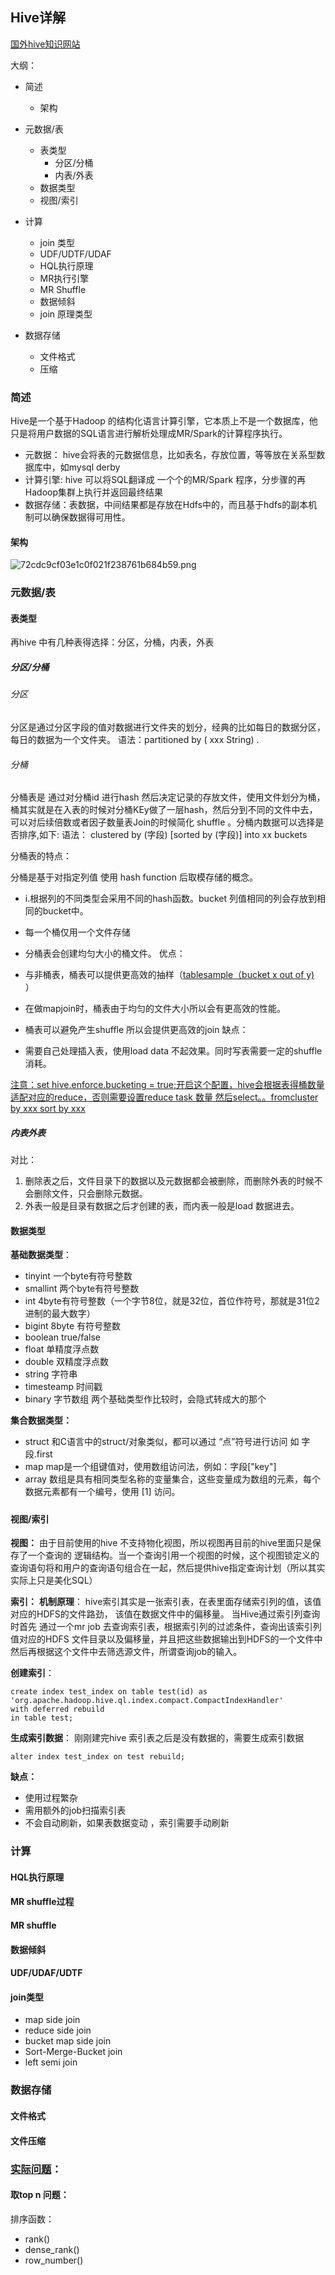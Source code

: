 ## Hive详解
[国外hive知识网站](https://www.educative.io/collection/page/6089575797620736/6248215343005696/6394690049933312#bhive-viewsb"%3Ehttps://www.educative.io/collection/page/6089575797620736/6248215343005696/6394690049933312#bhive-viewsb%3C/a%3E)

大纲：

* 简述
    * 架构

* 元数据/表
    * 表类型
        * 分区/分桶
        * 内表/外表
    * 数据类型
    * 视图/索引

* 计算
    * join 类型
    * UDF/UDTF/UDAF
    * HQL执行原理
    * MR执行引擎
    * MR  Shuffle
    * 数据倾斜
    * join 原理类型

* 数据存储
    * 文件格式
    * 压缩



### 简述 
Hive是一个基于Hadoop 的结构化语言计算引擎，它本质上不是一个数据库，他只是将用户数据的SQL语言进行解析处理成MR/Spark的计算程序执行。

* 元数据： hive会将表的元数据信息，比如表名，存放位置，等等放在关系型数据库中，如mysql derby
* 计算引擎: hive 可以将SQL翻译成 一个个的MR/Spark 程序，分步骤的再Hadoop集群上执行并返回最终结果
* 数据存储：表数据，中间结果都是存放在Hdfs中的，而且基于hdfs的副本机制可以确保数据得可用性。

#### 架构
![72cdc9cf03e1c0f021f238761b684b59.png](en-resource://database/7172:0)



### 元数据/表
#### 表类型
再hive 中有几种表得选择：分区，分桶，内表，外表
##### 分区/分桶
###### 分区
分区是通过分区字段的值对数据进行文件夹的划分，经典的比如每日的数据分区，每日的数据为一个文件夹。
语法：partitioned by ( xxx String) .
###### 分桶

分桶表是 通过对分桶id 进行hash 然后决定记录的存放文件，使用文件划分为桶，桶其实就是在入表的时候对分桶KEy做了一层hash，然后分到不同的文件中去，可以对后续倍数或者因子数量表Join的时候简化 shuffle 。分桶内数据可以选择是否排序,如下:
语法： clustered by (字段) [sorted by (字段)] into xx buckets 

分桶表的特点：

分桶是基于对指定列值 使用 hash function 后取模存储的概念。

* i.根据列的不同类型会采用不同的hash函数。bucket 列值相同的列会存放到相同的bucket中。
* 每一个桶仅用一个文件存储
* 分桶表会创建均匀大小的桶文件。
  优点：

* 与非桶表，桶表可以提供更高效的抽样（<u>tablesample（bucket x out of y) </u>）
* 在做mapjoin时，桶表由于均匀的文件大小所以会有更高效的性能。
* 桶表可以避免产生shuffle 所以会提供更高效的join
  缺点：

* 需要自己处理插入表，使用load data 不起效果。同时写表需要一定的shuffle消耗。


<u>注意：set hive.enforce.bucketing = true;开启这个配置，hive会根据表得桶数量适配对应的reduce，否则需要设置reduce task 数量 然后select。。fromcluster by xxx sort by xxx</u>


##### 内表外表
对比：

1. 删除表之后，文件目录下的数据以及元数据都会被删除，而删除外表的时候不会删除文件，只会删除元数据。
2. 外表一般是目录有数据之后才创建的表，而内表一般是load 数据进去。

#### 数据类型

**基础数据类型**：
* tinyint  一个byte有符号整数
* smallint  两个byte有符号整数
* int  4byte有符号整数（一个字节8位，就是32位，首位作符号，那就是31位2进制的最大数字）
* bigint 8byte 有符号整数
* boolean true/false
* float  单精度浮点数
* double  双精度浮点数
* string  字符串
* timesteamp 时间戳
* binary 字节数组
  两个基础类型作比较时，会隐式转成大的那个

**集合数据类型：**

* struct 和C语言中的struct/对象类似，都可以通过 “点”符号进行访问 如 字段.first
* map map是一个组键值对，使用数组访问法，例如：字段["key"]
* array 数组是具有相同类型名称的变量集合，这些变量成为数组的元素，每个数据元素都有一个编号，使用 [1] 访问。


##### 
#### 视图/索引
**视图：** 由于目前使用的hive 不支持物化视图，所以视图再目前的hive里面只是保存了一个查询的 逻辑结构。当一个查询引用一个视图的时候，这个视图锁定义的查询语句将和用户的查询语句组合在一起，然后提供hive指定查询计划（所以其实实际上只是美化SQL）

**索引：** 
**机制原理**：
hive索引其实是一张索引表，在表里面存储索引列的值，该值对应的HDFS的文件路劲， 该值在数据文件中的偏移量。
当Hive通过索引列查询时首先 通过一个mr job 去查询索引表，根据索引列的过滤条件，查询出该索引列值对应的HDFS 文件目录以及偏移量，并且把这些数据输出到HDFS的一个文件中然后再根据这个文件中去筛选源文件，所谓查询job的输入。

**创建索引**：
```
create index test_index on table test(id) as 
'org.apache.hadoop.hive.ql.index.compact.CompactIndexHandler'
with deferred rebuild
in table test;
```
**生成索引数据**：
刚刚建完hive 索引表之后是没有数据的，需要生成索引数据
```
alter index test_index on test rebuild;
```

**缺点：**

* 使用过程繁杂
* 需用额外的job扫描索引表
* 不会自动刷新，如果表数据变动 ，索引需要手动刷新


### 计算
#### HQL执行原理
#### MR shuffle过程
#### MR shuffle
#### 数据倾斜
#### UDF/UDAF/UDTF


#### join类型

* map side join
* reduce side join
* bucket map side join
* Sort-Merge-Bucket join
* left semi join






### 数据存储
#### 文件格式
#### 文件压缩





### [实际问题]()：
#### 取top n 问题：
排序函数：

* rank()
* dense_rank()
* row_number()
